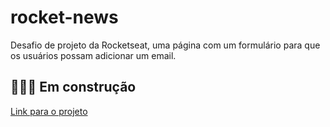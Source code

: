 # rocket-news
Desafio de projeto da Rocketseat, uma página com um formulário para que os usuários possam adicionar um email.


<h2>🚧👩‍💻 Em construção</h2>

[Link para o projeto](https://index-evelin.github.io/rocket-news/)
